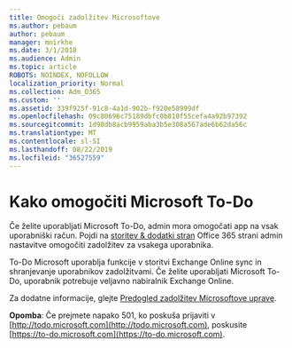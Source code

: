 ```yaml
---
title: Omogoči zadolžitev Microsoftove
ms.author: pebaum
author: pebaum
manager: mnirkhe
ms.date: 3/1/2018
ms.audience: Admin
ms.topic: article
ROBOTS: NOINDEX, NOFOLLOW
localization_priority: Normal
ms.collection: Adm_O365
ms.custom: ''
ms.assetid: 339f925f-91c8-4a1d-902b-f920e58999df
ms.openlocfilehash: 09c80696c75189dbfc0b810f55cefa4a92b97392
ms.sourcegitcommit: 1d98db8acb9959aba3b5e308a567ade6b62da56c
ms.translationtype: MT
ms.contentlocale: sl-SI
ms.lasthandoff: 08/22/2019
ms.locfileid: "36527559"
---
```

# <a name="how-to-enable-microsoft-to-do"></a>Kako omogočiti Microsoft To-Do

Če želite uporabljati Microsoft To-Do, admin mora omogočati app na vsak uporabniški račun. Pojdi na [storitev &amp; dodatki stran](https://portal.office.com/adminportal/home#/Settings/ServicesAndAddIns) Office 365 strani admin nastavitve omogočiti zadolžitev za vsakega uporabnika. 
  
To-Do Microsoft uporablja funkcije v storitvi Exchange Online sync in shranjevanje uporabnikov zadolžitvami. Če želite uporabljati Microsoft To-Do, uporabnik potrebuje veljavno nabiralnik Exchange Online.
  
Za dodatne informacije, glejte [Predogled zadolžitev Microsoftove uprave](https://support.office.com/article/490c1a8c-2333-4952-8125-841afadb9620.aspx).
  
 **Opomba**: Če prejmete napako 501, ko poskuša prijaviti v [http://todo.microsoft.com](http://todo.microsoft.com), poskusite [https://to-do.microsoft.com](https://to-do.microsoft.com).
  

